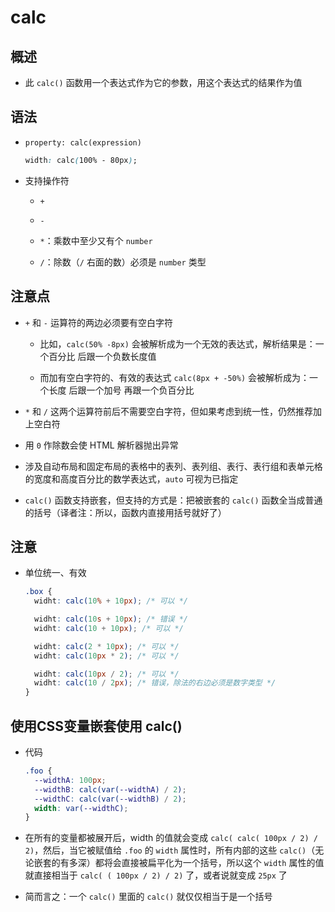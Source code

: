 # calc

## 概述

+ 此 `calc()` 函数用一个表达式作为它的参数，用这个表达式的结果作为值

## 语法

+ `property: calc(expression)`

  ```css
  width: calc(100% - 80px);
  ```

+ 支持操作符

  + `+`

  + `-`

  + `*`：乘数中至少又有个 `number`

  + `/`：除数（`/` 右面的数）必须是 `number` 类型

## 注意点

+ `+` 和 `-` 运算符的两边必须要有空白字符

  + 比如，`calc(50% -8px)` 会被解析成为一个无效的表达式，解析结果是：一个百分比 后跟一个负数长度值

  + 而加有空白字符的、有效的表达式 `calc(8px + -50%)` 会被解析成为：一个长度 后跟一个加号 再跟一个负百分比

+ `*` 和 `/` 这两个运算符前后不需要空白字符，但如果考虑到统一性，仍然推荐加上空白符

+ 用 `0` 作除数会使 HTML 解析器抛出异常

+ 涉及自动布局和固定布局的表格中的表列、表列组、表行、表行组和表单元格的宽度和高度百分比的数学表达式，`auto` 可视为已指定

+ `calc()` 函数支持嵌套，但支持的方式是：把被嵌套的 `calc()` 函数全当成普通的括号（译者注：所以，函数内直接用括号就好了）

## 注意

+ 单位统一、有效

  ```css
  .box {
    widht: calc(10% + 10px); /* 可以 */

    widht: calc(10s + 10px); /* 错误 */
    widht: calc(10 + 10px); /* 可以 */

    widht: calc(2 * 10px); /* 可以 */
    widht: calc(10px * 2); /* 可以 */

    widht: calc(10px / 2); /* 可以 */
    widht: calc(10 / 2px); /* 错误，除法的右边必须是数字类型 */
  }
  ```

## 使用CSS变量嵌套使用 calc()

+ 代码

  ```css
  .foo {
    --widthA: 100px;
    --widthB: calc(var(--widthA) / 2);
    --widthC: calc(var(--widthB) / 2);
    width: var(--widthC);
  }
  ```

+ 在所有的变量都被展开后，width 的值就会变成 `calc( calc( 100px / 2) / 2)`，然后，当它被赋值给 `.foo` 的 `width` 属性时，所有内部的这些 `calc()`（无论嵌套的有多深）都将会直接被扁平化为一个括号，所以这个 `width` 属性的值就直接相当于 `calc( ( 100px / 2) / 2)` 了，或者说就变成 `25px` 了

+ 简而言之：一个 `calc()` 里面的 `calc()` 就仅仅相当于是一个括号
